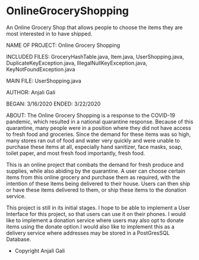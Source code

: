 # OnlineGroceryShopping
An Online Grocery Shop that allows people to choose the items they are most interested in to have shipped.


NAME OF PROJECT: Online Grocery Shopping

INCLUDED FILES: GroceryHashTable.java, Item.java, UserShopping.java, DuplicateKeyException.java, IllegalNullKeyException.java, KeyNotFoundException.java

MAIN FILE: UserShopping.java

AUTHOR: Anjali Gali
 
BEGAN: 3/16/2020
ENDED: 3/22/2020		
	
ABOUT: The Online Grocery Shopping is a response to the COVID-19 pandemic, which 
resulted in a national quarantine response. Because of this quarantine, 
many people were in a position where they did not have access to fresh food 
and groceries. Since the demand for these items was so high, many stores 
ran out of food and water very quickly and were unable to purchase these items
at all, especially hand sanitizer, face masks, soap, toilet paper, and most fresh food
importantly, fresh food. 	
 
This is an online project that combats the demand for fresh produce and supplies, while
also abiding by the quarantine. A user can choose certain items from this online grocery
and purchase them as required, with the intention of these items being delivered to their
house. Users can then ship or have these items delivered to them, or ship these items to 
the donation service.
 
This project is still in its initial stages. I hope to be able to implement a User Interface 
for this project, so that users can use it on their phones. I would like to implement a 
donation service where users may also opt to donate items using the donate option.I would also 
like to implement this as a delivery service where addresses may be stored in a PostGresSQL 
Database.


 * Copyright Anjali Gali

